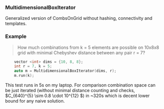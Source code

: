 ### MultidimensionalBoxIterator
Generalized version of CombsOnGrid without hashing, connectivity and templates.

### Example 
> How much combinations from k = 5 elements are possible on 10x8x8 grid with minimal Chebyshev distance between any pair r = 7?
```cpp
    vector <int> dims = {10, 8, 8};
    int r = 7, k = 5;
    auto m = MultidimensionalBoxIterator(dims, r);
    m.run(k); 
```

This test runs in 5s on my laptop.
For comparison combination space can be just iterated (without minimal distance counting and checks, $C_{640}^{5} \sim 0.8 \cdot 10^{12} $) in ~320s 
which is decent lower bound for any naive solution.

